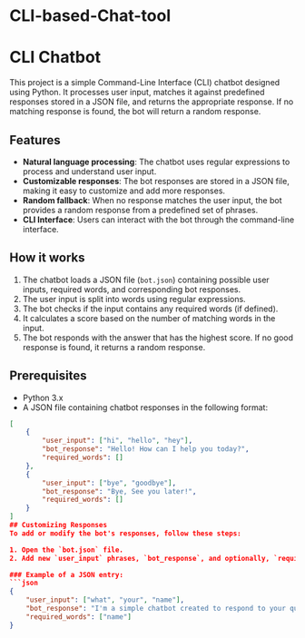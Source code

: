# CLI-based-Chat-tool
# CLI Chatbot

This project is a simple Command-Line Interface (CLI) chatbot designed using Python. It processes user input, matches it against predefined responses stored in a JSON file, and returns the appropriate response. If no matching response is found, the bot will return a random response.

## Features
- **Natural language processing**: The chatbot uses regular expressions to process and understand user input.
- **Customizable responses**: The bot responses are stored in a JSON file, making it easy to customize and add more responses.
- **Random fallback**: When no response matches the user input, the bot provides a random response from a predefined set of phrases.
- **CLI Interface**: Users can interact with the bot through the command-line interface.

## How it works
1. The chatbot loads a JSON file (`bot.json`) containing possible user inputs, required words, and corresponding bot responses.
2. The user input is split into words using regular expressions.
3. The bot checks if the input contains any required words (if defined).
4. It calculates a score based on the number of matching words in the input.
5. The bot responds with the answer that has the highest score. If no good response is found, it returns a random response.

## Prerequisites
- Python 3.x
- A JSON file containing chatbot responses in the following format:

```json
[
    {
        "user_input": ["hi", "hello", "hey"],
        "bot_response": "Hello! How can I help you today?",
        "required_words": []
    },
    {
        "user_input": ["bye", "goodbye"],
        "bot_response": "Bye, See you later!",
        "required_words": []
    }
]
## Customizing Responses
To add or modify the bot's responses, follow these steps:

1. Open the `bot.json` file.
2. Add new `user_input` phrases, `bot_response`, and optionally, `required_words` that must appear in the user's input for a valid match.

### Example of a JSON entry:
```json
{
    "user_input": ["what", "your", "name"],
    "bot_response": "I'm a simple chatbot created to respond to your queries.",
    "required_words": ["name"]
}

